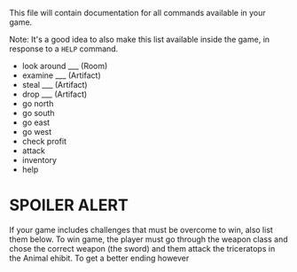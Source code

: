 This file will contain documentation for all commands available in your game.

Note:  It's a good idea to also make this list available inside the game, in response to a `HELP` command.

+ look around ___ (Room)
+ examine ___ (Artifact)
+ steal ___ (Artifact)
+ drop ___ (Artifact)
+ go north 
+ go south
+ go east 
+ go west
+ check profit
+ attack
+ inventory
+ help
# SPOILER ALERT

If your game includes challenges that must be overcome to win, also list them below.
To win game, the player must go through the weapon class and chose the correct weapon (the sword) and them attack the triceratops in the Animal ehibit. To get a better ending however 
